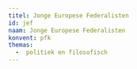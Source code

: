 ```yaml
---
titel: Jonge Europese Federalisten
id: jef
naam: Jonge Europese Federalisten
konvent: pfk
themas:
  -  politiek en filosofisch
---
```

